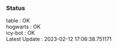 ### Status


table : OK  
hogwarts : OK  
icy-bot : OK  
Latest Update : 2023-02-12 17:06:38.751171
